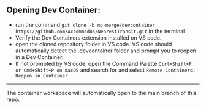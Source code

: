 ## Opening Dev Container:
  -  run the command `git clone -b no-merge/devcontainer https://github.com/Accommodus/NearestTransit.git` in the terminal
  -  Verify the Dev Containers extension installed on VS code. 
  -  open the cloned repository folder in VS code. VS code should automatically detect the .devcontainer folder and prompt you to reopen in a Dev Container.
  -  If not prompted by VS code, open the Command Palette `Ctrl+Shift+P or Cmd+Shift+P on macOS` and search for and select `Remote-Containers: Reopen in Container`

---

The container workspace will automatically open to the main branch of this repo.
